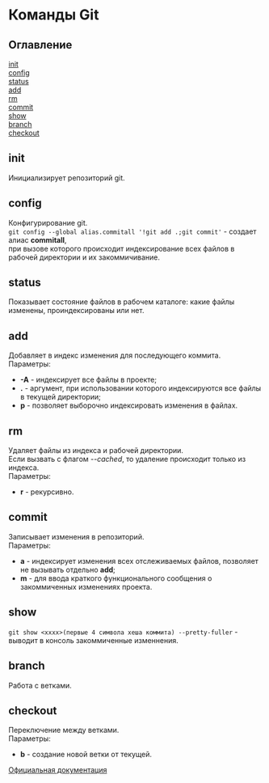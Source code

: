 # Команды Git

## Оглавление
[init](#init)  
[config](#config)  
[status](#status)  
[add](#add)  
[rm](#rm)  
[commit](#commit)  
[show](#show)  
[branch](#branch)  
[checkout](#checkout)  

## init

Инициализирует репозиторий git.

## config

Конфигурирование git.  
`git config --global alias.commitall '!git add .;git commit'` - создает алиас __commitall__,  
при вызове которого происходит индексирование всех файлов в рабочей директории и их закоммичивание.

## status

Показывает состояние файлов в рабочем каталоге: какие файлы изменены, проиндексированы или нет.

## add

Добавляет в индекс изменения для последующего коммита.  
Параметры:  
- __-A__ - индексирует все файлы в проекте;
- __.__ - аргумент, при использовании которого индексируются все файлы в текущей директории;
- __p__ - позволяет выборочно индексировать изменения в файлах.

## rm
Удаляет файлы из индекса и рабочей директории.  
Если вызвать с флагом _--cached_, то удаление происходит только из индекса.  
Параметры:  
- __r__ - рекурсивно.

## commit
Записывает изменения в репозиторий.  
Параметры:  
- __a__ - индексирует изменения всех отслеживаемых файлов, позволяет не вызывать отдельно __add__; 
- __m__ - для ввода краткого функционального сообщения о закоммиченных изменениях проекта.

## show

`git show <xxxx>(первые 4 символа хеша коммита) --pretty-fuller` - выводит в консоль закоммиченные изменнения.

## branch
Работа с ветками.

## checkout
Переключение между ветками.  
Параметры:  
- __b__ - создание новой ветки от текущей.

[Официальная документация](https://git-scm.com/)